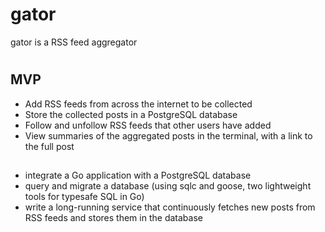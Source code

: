 # gator
gator is a RSS feed aggregator
#
## MVP
- Add RSS feeds from across the internet to be collected
- Store the collected posts in a PostgreSQL database
- Follow and unfollow RSS feeds that other users have added
- View summaries of the aggregated posts in the terminal, with a link to the full post
## 
- integrate a Go application with a PostgreSQL database
- query and migrate a database (using sqlc and goose, two lightweight tools for typesafe SQL in Go)
- write a long-running service that continuously fetches new posts from RSS feeds and stores them in the database

